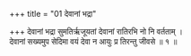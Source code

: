 +++
title = "01 देवानां भद्रा"

+++
देवानां भद्रा सुमतिर्ऋजूयतां देवानां रातिरभि नो नि वर्तताम् ।  
देवानां सख्यमुप सेदिमा वयं देवा न आयुः प्र तिरन्तु जीवसे ॥ १ ॥